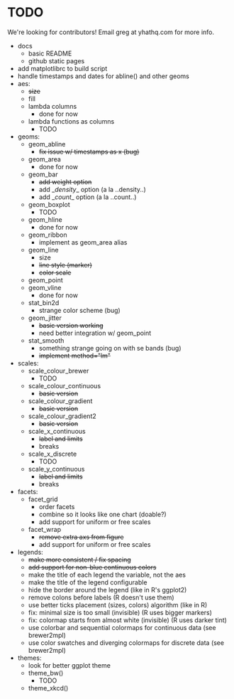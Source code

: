 # TODO
We're looking for contributors! Email greg at yhathq.com for more info.
- docs
     - basic README
     - github static pages
- add matplotlibrc to build script
- handle timestamps and dates for abline() and other geoms
- aes:
    - ~~size~~
    - fill
    - lambda columns
        - done for now
    - lambda functions as columns
        - TODO
- geoms:
    - geom_abline
        - ~~fix issue w/ timestamps as x (bug)~~
    - geom_area
        - done for now
    - geom_bar
        - ~~add weight option~~
        - add \__density__ option (a la ..density..)
        - add \__count__ option (a la ..count..)
    - geom_boxplot
        - TODO
    - geom_hline
        - done for now
    - geom_ribbon
        - implement as geom_area alias
    - geom_line
        - size
        - ~~line style (marker)~~
        - ~~color scale~~
    - geom_point
    - geom_vline
        - done for now
    - stat_bin2d
        - strange color scheme (bug)
    - geom_jitter
        - ~~basic version working~~
        - need better integration w/ geom_point
    - stat_smooth
        - something strange going on with se bands (bug)
        - ~~implement method="lm"~~
- scales:
    - scale_colour_brewer
        - TODO
    - scale_colour_continuous
        - ~~basic version~~
    - scale_colour_gradient
        - ~~basic version~~
    - scale_colour_gradient2
        - ~~basic version~~
    - scale_x_continuous
        - ~~label and limits~~
        - breaks
    - scale_x_discrete
        - TODO
    - scale_y_continuous
        - ~~label and limits~~
        - breaks
- facets:
    - facet_grid
        - order facets
        - combine so it looks like one chart (doable?)
        - add support for uniform or free scales
    - facet_wrap
        - ~~remove extra axs from figure~~
        - add support for uniform or free scales
- legends:
    - ~~make more consistent / fix spacing~~
    - ~~add support for non-blue continuous colors~~
    - make the title of each legend the variable, not the aes
    - make the title of the legend configurable
    - hide the border around the legend (like in R's ggplot2)
    - remove colons before labels (R doesn't use them)
    - use better ticks placement (sizes, colors) algorithm (like in R)
    - fix: minimal size is too small (invisible) (R uses bigger markers)
    - fix: colormap starts from almost white (invisible) (R uses darker tint)
    - use colorbar and sequential colormaps for continuous data (see brewer2mpl)
    - use color swatches and diverging colormaps for discrete data (see brewer2mpl)
- themes:
    - look for better ggplot theme
    - theme_bw()
        - TODO
    - theme_xkcd()

